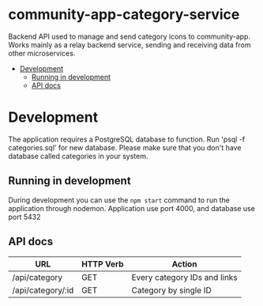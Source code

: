 # community-app-category-service

Backend API used to manage and send category icons to community-app. Works mainly as
a relay backend service, sending and receiving data from other microservices.

- [Development](#development)
  - [Running in development](#running-in-development)
  - [API docs](#api-docs)

# Development

The application requires a PostgreSQL database to function.
Run 'psql -f categories.sql' for new database.
Please make sure that you don't have database called categories in your system.

## Running in development

During development you can use the `npm start` command to run the
application through nodemon. Application use port 4000, and database use port 5432

## API docs

URL | HTTP Verb | Action
--- | --------- | ------
/api/category | GET | Every category IDs and links
/api/category/:id | GET | Category by single ID
